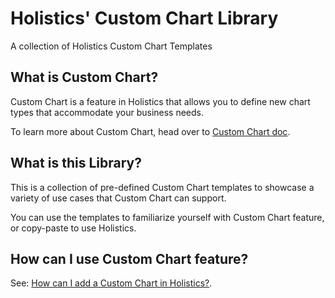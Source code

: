 # Holistics' Custom Chart Library

A collection of Holistics Custom Chart Templates

## What is Custom Chart?

Custom Chart is a feature in Holistics that allows you to define new chart types that accommodate your business needs. 

To learn more about Custom Chart, head over to [Custom Chart doc](https://docs.holistics.io/docs/charts/custom-charts).

## What is this Library?

This is a collection of pre-defined Custom Chart templates to showcase a variety of use cases that Custom Chart can support. 

You can use the templates to familiarize yourself with Custom Chart feature, or copy-paste to use Holistics.

## How can I use Custom Chart feature?

See: [How can I add a Custom Chart in Holistics?](https://docs.holistics.io/docs/charts/custom-charts#how-to-add-a-custom-chart). 
